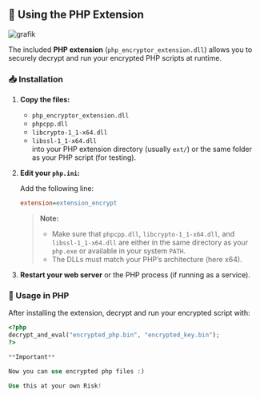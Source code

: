 ## 🧩 Using the PHP Extension

![grafik](https://github.com/user-attachments/assets/ed213f9b-8f32-42a1-81d1-d4b69a25e91d)

The included **PHP extension** (`php_encryptor_extension.dll`) allows you to securely decrypt and run your encrypted PHP scripts at runtime.

### 📥 Installation

1. **Copy the files:**
    - `php_encryptor_extension.dll`  
    - `phpcpp.dll`  
    - `libcrypto-1_1-x64.dll`  
    - `libssl-1_1-x64.dll`  
    into your PHP extension directory (usually `ext/`) or the same folder as your PHP script (for testing).

2. **Edit your `php.ini`:**

    Add the following line:
    ```ini
    extension=extension_encrypt
    ```

    > **Note:**  
    > - Make sure that `phpcpp.dll`, `libcrypto-1_1-x64.dll`, and `libssl-1_1-x64.dll` are either in the same directory as your `php.exe` or available in your system `PATH`.  
    > - The DLLs must match your PHP’s architecture (here x64).

3. **Restart your web server** or the PHP process (if running as a service).

### 📝 Usage in PHP

After installing the extension, decrypt and run your encrypted script with:

```php
<?php
decrypt_and_eval("encrypted_php.bin", "encrypted_key.bin");
?>

**Important**

Now you can use encrypted php files :)

Use this at your own Risk!
